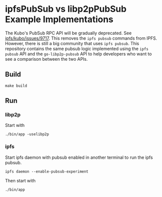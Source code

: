 # ipfsPubSub vs libp2pPubSub Example Implementations

The Kubo's PubSub RPC API will be gradually deprecated. See [ipfs/kubo/issues/9717](https://github.com/ipfs/kubo/issues/9717). This removes the `ipfs pubsub` commands from IPFS. However, there is still a big community that uses `ipfs pubsub`. This repository contains the same pubsub logic implemented using the `ipfs pubsub` API and the `go-libp2p-pubsub` API to help developers who want to see a comparison between the two APIs.

## Build

```
make build
```

## Run

### libp2p

Start with

```
./bin/app -uselibp2p
```

### ipfs

Start ipfs daemon with pubsub enabled in another terminal to run the ipfs pubsub.

```
ipfs daemon --enable-pubsub-experiment
```

Then start with

```
./bin/app
```
